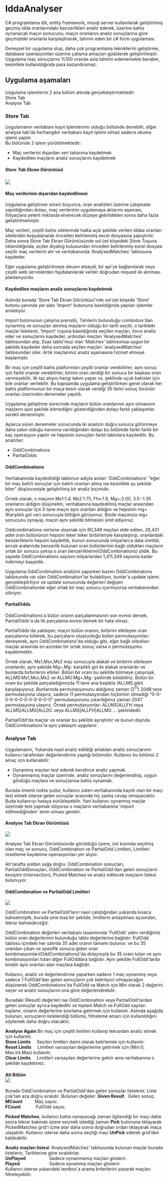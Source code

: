 
# IddaAnalyser
C# programlama dili, entity framework, mssql server kullanılarak geliştirilmiş geçmiş idda oranlarındaki benzerlikleri analiz ederek, 
üzerine bahis oynanacak maçın sonucunu, maçın oranlarını analiz sonuçlarına göre geçmişteki oranlarla karşılaştırarak, tahmin eden bir c# form uygulaması.

Deneysel bir uygulama olup, daha çok programlama tekniklerini geliştirme, database operasyonları üzerine çalışma amaçları güdülerek geliştirilmiştir. Uygulama maç sonuçlarını %100 oranda asla tahmin edememekle beraber, kesinlikle kullanıldığında para kazandıramaz.

## Uygulama aşamaları
Uygulama işlemlerini 2 ana bölüm altında gerçekleştirmektedir:<br>
Store Tab<br>
Analyse Tab

### Store Tab 
Uygulamanın veritabanı kayıt işlemlerinin olduğu bölümde denebilir, diğer analyse tab'da herhangibir veritabanı kayıt işlemi olmaz sadece okuma işlemi yapılır.<br>
Bu bölümde 2 işlem yürütülmektedir:<br>
- Maç verilerini dışardan veri tabanına kaydetmek<br>
- Kaydedilen maçların analiz sonuçlarını kaydetmek
##### Store Tab Ekran Görüntüsü
<img src="https://raw.githubusercontent.com/ksavas/IddaAnalyser/master/SS/i3.png"><br>
#### Maç verilerinin dışarıdan kaydedilmesi
Uygulama geliştirme süreci boyunca, oran analizleri üzerine çalışmalar yapıldığından dolayı, maç verilerinin uygulamaya aktarımı aşaması, ihtiyaçlara yeterli miktarda elverecek düzeye getirildikten sonra daha fazla geliştirilmemiştir.<br>

Maç verileri, çeşitli bahis sitelerinde halka açık şekilde verilen iddaa oranları sitelerden kopyalanarak önceden belirlenmiş excel dosyasına yapıştırılır. Daha sonra Store Tab Ekran Görüntüsünde sol üst köşedeki Store Tuşuna tıklanıldığında, açılan diyalog kutusundan  önceden belirlenmiş excel dosyası seçilir maç verilerini alır ve veritabanında 'AnalysedMatches' tablosuna kaydeder.<br>

Eğer uygulama geliştirilmeye devam etseydi, bir api'ye bağlanılarak veya çeşitli web servislerden faydalanılarak veriler doğrudan request ile alınması planlanıyordu.<br>

#### Kaydedilen maçların analiz sonuçlarını kaydetmek
Aslında burada 'Store Tab Ekran Görüntüsü'nde sol üst köşede 'Store' butonu yanında yer alan 'Import' butonuna basıldığında yapılan işlemler anlatılıyor. 

Import butonunun çalışma prensibi, Tahilerin bulunduğu combobox'dan oynanmış ve sonuçları alınmış maçların olduğu bir tarih seçilir, o tarihteki maçlar listelenir, 'Import' tuşuna basıldığında seçilen maçları, önce analiz eder ve sonuçlarını kaydeder, ardından maçları  'AnalysedMatches' tablosundan alıp, Esas tablo'muz olan 'Matches' tablosonua uygun bir şekilde kaydeder daha sonrada seçilen maçları 'analysedMatches' tablosundan siler. Artık maçlarımız analiz aşamasına hizmet etmeye başlamıştır.

Bir maç için çeşitli bahis platformları çeşitli oranlar verebilirler; aynı sonuç için farklı oranlar verebilirler, birinin oran verdiği bir sonuca bir başkası oran vermeyebilir, ilk taç atışını hangi takım yapar vs. şeklinde uçuk bahisler için bile oranlar verilebilir. Bu kapsamda uygulama geliştirilirken genel olarak her bahis platformunun bir maça kesin olarak verdiği 35 farklı sonuç türünün oranları üzerinden denemeler yapıldı.

Uygulama geliştirme sürecinde maçların bütün oranlarının aynı olmasının maçların aynı şekilde bitmediğini gösterdiğinden dolayı farklı yaklaşımlar sürekli denenmiştir.

Aylarca süren denemeler sonucunda iki analizin doğru sonuca götürmeye daha yakın olduğu kanısına varıldığından dolayı bu bölümde farklı farklı bir kaç operasyon yapılır ve hepsinin sonuçları farklı tablolara kaydedilir. Bu analizler:
- OddCombinations
- PartialOdds

#### OddCombinations
Veritabanında kaydedildiği tablonun adıyla anılan 'OddCombinations' "eğer bir maç belirli sonuçlar için belirli oranları almış ise kesinlikle şu şekilde biter" düşüncesiyle geliştirilmiş bir analiz biçimidir.<br>

Örnek olarak, x maçının Ms1:1.4, Ms2:1.75, Fhx:1.9, Mg+:2.00, 3.5-:1.35 oranlarını aldığını düşünelim, veritabanına kaydedilmiş maçlar arasından aynı sonuçlar için 5 tane maçın aynı oranları aldığını ve hepsinin mg+(Karşılıklı gol var) sonucuyla bittiğini görüyoruz. Bizde maçımıza mg+ sonucunu oynayıp, maçın aynı şekilde bitmesini ümit ediyoruz. 

Oddcombinations verisine ulaşmak için 60,346 maçtan elde edilen, 28,431 adet oran bütününün hepsini teker teker birbirleriyle karşılaştırıp, oranlardaki benzerliklerin hepsini kaydettik, bunun sonucunda milyarlarca data üretildi, ancak aralarında benzerlik bulunan oran bütünlerinin bağlı oldukları maçların ortak bir sonucu yoksa o oran benzerliklerini(OddCombinations) sildik. Bu sayede OddCombinations sayısını milyarlardan 1,411,349 sayısına kadar indirmeyi başardık. 

Uygulama OddCombination analizini yaparken bazen OddCombinatons tablosunda var olan OddCombination'lar bulabiliyor, bunlar'a update işlemi gerçekleştiriliyor ve update sonucunda değerleri değişen OddCombinationlar eğer ortak bir maç sonucu içermiyorsa veritabanından siliniyor.

#### PartialOdds
OddCombinations'a bütün oranın parçalanmasının son evresi dersek, PartialOdds'a da ilk parçalama evresi demek bir hata olmaz. 

PartialOdds'da yaklaşım; maçın bütün oranını, birbirini etkileyen oran parçalarına bölerek, bu parçaların oluşturduğu bütün permutasyonları deneyerek, aynı OddCombinations'da olduğu gibi, eğer bağlı oldukları maçlar arasında en azından bir ortak sonuç varsa o permutasyonu kaydetmektir.

Örnek olarak, Ms1,Msx,Ms2 maç sonucuyla alakalı ve birbirini etkileyen oranlardır, aynı şekilde Mg+,Mg- karşılıklı gol ile alakalı oranlardır ve bunlarda birbirlerini etkiler. Bütün bir oranı bu şekilde bölmeye çalışırsak, ALLMS:Ms1,Msx,Ms2 ve ALLMG:Mg+,Mg- şeklinde bölebiliriz. Bütün bir oranı bu şekilde parçaladığımızda 11 tane ana başlıkla (ALLMS gibi) karşılaşıyoruz. Bunlarında permutasyonunu aldığımız zaman (2<sup>11</sup>) 2048 tane permutasyona ulaşırız, sadece 11 permutasyondan hiçbirinin olmadığı "0-0-0-0-0-0-0-0-0-0-0-0" permutasyonunu çıkardığımız zaman 2047 permutasyona ulaşırız. Örnek permutasyonlar: ALLMS|ALLFH veya ALLMS|ALLMG|ALLDC veya ALLMS|ALLFH|ALLMG ... şeklindedir.

PartialOdd'da maçlar ve oranlar bu şekilde ayrıştırılır ve bunun dışında OddCombinations'la aynı yaklaşım uygulanır.

### Analyse Tab 
Uygulamanın, Yukarıda nasıl analiz edildiği anlatılan analiz sonuçlarının kullanıcı tarafından değerlendirme yaptığı bölümdür. Kullanıcı bu bölümü 2 amaç için kullanabilir:
- Oynanmış maçları test ederek kendince analiz yapmak.
- Oynanmamış maçlar üzerinde, analiz sonuçlarını değerlendirip, uygun gördüğü maçlara ve sonuçlarına bahis oynamak.

Burada önemli nokta şudur, kullanıcı zaten veritabanında kayıtlı olan bir maçı test etmek isterse gelen sonuçlar arasında hiç yanlış cevap olmayacaktır. Buda kullancıyı hataya sürükleyebilir. Yani kullanıcı oynanmış maçlar üzerinde test yapmak istiyorsa o maçların veritabanına 'import edilmediğinden' emin olması gerekir.

#### Analyse Tab Ekran Görüntüsü
<img src="https://raw.githubusercontent.com/ksavas/IddaAnalyser/master/SS/i4.png"><br>

Analyse Tab Ekran Görüntüsünde görüldüğü üzere, üst kısımda seçilmiş olan maç ve sonucu, OddCombination ve PartialOdd Limitleri, Limitleri resetleme kaydetme operasyonları yer alıyor.

Alt tarafta soldan sağa doğru: OddCombination sonuçları, PartialOddSonuçları, OddCombination ve PartialOdd'dan gelen sonuçların kesişimi (intersection), Picked Matches ve analiz edilecek maçların listesi bulunuyor.

#### OddCombination ve PartialOdd Limitleri
<img src="https://raw.githubusercontent.com/ksavas/IddaAnalyser/master/SS/i5.png"><br>

OddCombination ve PartialOdd'ların nasıl çalıştığından yukarıda kısaca bahsetmiştik, burada yine kısa bir şekilde, limitlerin anlaşılması açısından, tekrar bahsedeceğiz.

OddCombination değerleri veritabanı tasarımında 'FullOdd' adını verdiğimiz bütün oran değerlerinin bulunduğu tablo değerlerine bağlıdır: FullOdd tablosu içindeki her satırda 35 adet oranın tamamı bulunur. ve bu 35 orandan çıkan ve spesifik sonuca giden oran kombinasyonları(OddCombinations)'da dolayısıyla bu 35 oranı tutan ve aynı kombinasyonları tutan diğer FullOddlara bağlıdır. Aynı şekilde FullOdd'larda birebir aynı oranları alan maçlara bağlıdır.

Kullanıcı, analiz ve değerlendirme yaparken sadece 1 maç oynanmış veya sadece 1 FullOdd'dan gelen sonuçların çok belirleyici olmayacağını düşünerek OddCombinations'da FullOdd ve Match için Min olarak 2 değerini seçer ve analiz sonuçlarını ona göre değerlendirebilir.

Buradaki (Result) değerleri ise OddCombination veya PartialOdd'lardan gelen sonuçlar ayrıca kaydedilir ve toplam Match ve FullOdd sayıları toplanır, onların değerlerine sınırlama getirmek için kullanılır. Aslında aşağıda bulunan, sonuçların listelendiği bölümü, filtreleme amacı için kullanıldığını söylemek daha doğru olacaktır.

**Analyse Again**&nbsp;Bir maç için çeşitli limitleri kullanıp tekrardan analiz etmek için kullanılır.<br>
**Store Limits**&nbsp;&nbsp;&nbsp;&nbsp;&nbsp;Seçilen limitleri daimi olarak belirlemek için kullanılır.<br>
**Reset Limits**&nbsp;&nbsp;&nbsp;&nbsp;&nbsp;Limitleri varsayılan değerlerine getirmek için (Min:0, Max:int.Max) kullanılır.<br>
**Clear Limits**&nbsp;&nbsp;&nbsp;&nbsp;&nbsp;Limitleri varsayılan değerlerine getirir ama veritabanına o şekilde kaydetmez.<br>

#### Alt Bölüm <br><img src="https://raw.githubusercontent.com/ksavas/IddaAnalyser/master/SS/i6.png"><br>
Burada OddCombination ve PartialOdd'dan gelen sonuçlar listelenir. Liste çok'tan aza doğru sıralıdır. Bulunan değeler:
**Given Result**&nbsp;&nbsp;&nbsp;Gelen sonuç.<br>
**MCount**&nbsp;&nbsp;&nbsp;&nbsp;&nbsp;&nbsp;&nbsp;&nbsp;&nbsp;&nbsp;Maç sayısı.<br>
**FCount**&nbsp;&nbsp;&nbsp;&nbsp;&nbsp;&nbsp;&nbsp;&nbsp;&nbsp;&nbsp;&nbsp;&nbsp;FullOdd sayısı.<br>

**Picked Matches**, kullanıcı bahis oynayacağı zaman ilgilendiği bir maçı daha sonra tekrar bakmak üzere seçmek istediği zaman **Pick** butonuna tıklayarak PickedMatches grid'i içine atar daha sonra doğrudan ordan tıklayarak maça ulaşabilir. Kullanıcı isterse daha sonra seçtiği maçı **UnPick** ederek grid'den kaldırabilir.

**Analiz maçları listesi** 'AnalysedMatches' tablosunda bulunan maçlar burada listelenir, Tarihlerine göre sıralıdırlar.<br>
**UnPlayed**&nbsp;&nbsp;&nbsp;&nbsp;&nbsp;&nbsp;&nbsp;&nbsp;&nbsp;&nbsp;&nbsp;&nbsp;&nbsp;&nbsp;&nbsp;&nbsp;&nbsp;&nbsp;&nbsp;Sadece oynanmamış maçları gösterir.<br>
**Played**&nbsp;&nbsp;&nbsp;&nbsp;&nbsp;&nbsp;&nbsp;&nbsp;&nbsp;&nbsp;&nbsp;&nbsp;&nbsp;&nbsp;&nbsp;&nbsp;&nbsp;&nbsp;&nbsp;&nbsp;&nbsp;&nbsp;&nbsp;&nbsp;Sadece oynanmış maçları gösterir.<br>
Kullanıcı isterse yukarıdaki textbox'a arama kriterlerini yazarak maçları filtreleyebilir.

